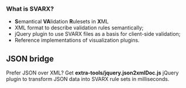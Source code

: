 ﻿### What is SVARX? ###

  * **S**emantical **VA**lidation **R**ulesets in **X**ML
  * XML format to describe validation rules semantically;
  * jQuery plugin to use SVARX files as a basis for client-side validation;
  * Reference implementations of visualization plugins.

## JSON bridge ###

Prefer JSON over XML?
Get **extra-tools/jquery.json2xmlDoc.js** jQuery plugin to transform JSON data into SVARX rule sets in milliseconds.

